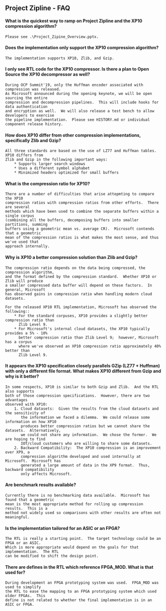 ## Project Zipline - FAQ
    
#### What is the quickest way to ramp on Project Zipline and the XP10 compression algorithm?
    Please see .\Project_Zipine_Overview.pptx.

#### Does the implementation only support the XP10 compression algorithm?
    The implementation supports XP10, Zlib, and Gzip. 

#### I only see RTL code for the XP10 compressor.  Is there a plan to Open Source the XP10 decompressor as well?
    During OCP Summit'19, only the Huffman encoder associated with compression was released.
    As Microsoft announced during the opening keynote, we will be open sourcing the entire
    compression and decompression pipelines.  This will include hooks for data authentication
    and encryption as well.  We will also release a test bench to allow developers to exercise
    the pipeline implementation.  Please see HISTORY.md or individual component release history.
    
#### How does XP10 differ from other compression implementations, specifically Zlib and Gzip?
    All three standards are based on the use of LZ77 and Huffman tables.  XP10 differs from
    Zlib and Gzip in the following important ways:
        * Supports larger search windows 
        * Uses a different symbol alphabet
        * Minimized headers optimized for small buffers

#### What is the compression ratio for XP10?
    There are a number of difficulties that arise attepmting to compare the XP10
    compression ratios with compression ratios from other efforts.  There are several
    methods which have been used to combine the separate buffers within a single corpus
    (combining all the buffers, decomposing buffers into smaller partitions, summing
    buffers using a geometric mean vs. average CR).  Microsoft contends that a geometric
    mean of the compression ratios is what makes the most sense, and thus we've used that
    approach internally.

#### Why is XP10 a better compression solution than Zlib and Gzip?
    The compression ratio depends on the data being compressed, the compression algorithm,
    and the format defined by the compression standard.  Whether XP10 or Zlib will produce
    a smaller compressed data buffer will depend on these factors.  In general, Microsoft
    has observed gains in compression ratio when handling modern cloud datasets.
    
    For the released XP10 RTL implementation, Microsoft has observed the following::
        * For the standard corpuses, XP10 provides a slightly better compression ratio than
          Zlib Level 9.
        * For Microsoft's internal cloud datasets, the XP10 typically provides a 5% - 10%
          better compression ratio than Zlib Level 9;  however, Microsoft has a corpus
          where we've observed an XP10 compression ratio approximately 40% better than
          Zlib Level 9.
          
#### It appears the XP10 specification closely parallels GZip (LZ77 + Huffman) with only a different file format.  What makes XP10 different from Gzip and why is it better?
    In some respects, XP10 is similar to both Gzip and Zlib.  And the RTL also supports
    both of those compression specifications.  However, there are two advantages
    observed with XP10:
        1. Cloud datasets:  Given the results from the cloud datasets and the sensitivity of
           the information we faced a dilemma.  We could release some information on how XP10
           produces better compression ratios but we cannot share the datasets.  Alternatively,
           we could not share any information.  We chose the former.  We are hoping to find
           IOT/cloud customers who are willing to share some datasets.
        2. Backward Compatibility:  The XP10 compression is an improvement over XP9, a
           compression algorithm developed and used internally at Microsoft.  Microsoft has
           generated a large amount of data in the XP9 format.  Thus, backward compatibility
           only affects Microsoft. 
      
#### Are benchmark results available?
    Currently there is no benchmarking data available.  Microsoft has found that a geometric
    mean is the most appropriate method for rolling up compression results.  This is a
    method not widely used so comparisons with other results are often not meaningful.
     
#### Is the implementation tailored for an ASIC or an FPGA?
    The RTL is really a starting point.  The target technology could be an FPGA or an ASIC.
    Which is more appropriate would depend on the goals for that implementation.  The RTL
    can be modified to shift the design point.
         
#### There are defines in the RTL which reference FPGA_MOD.  What is that used for?
    During development an FPGA prototyping system was used.  FPGA_MOD was used to simplify
    the RTL to ease the mapping to an FPGA prototyping system which used older FPGAs.  This
    define is not related to whether the final implementation is in an ASIC or FPGA.
